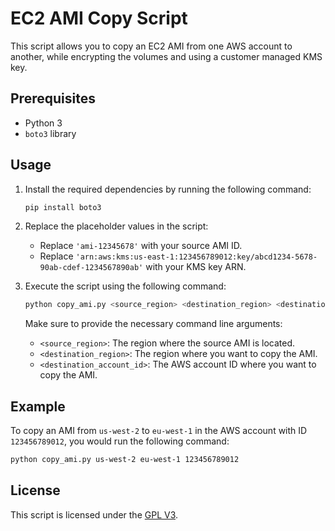 # EC2 AMI Copy Script

This script allows you to copy an EC2 AMI from one AWS account to another, while encrypting the volumes and using a customer managed KMS key.

## Prerequisites

- Python 3
- `boto3` library

## Usage

1. Install the required dependencies by running the following command:
   ```bash
   pip install boto3
   ```

2. Replace the placeholder values in the script:
   - Replace `'ami-12345678'` with your source AMI ID.
   - Replace `'arn:aws:kms:us-east-1:123456789012:key/abcd1234-5678-90ab-cdef-1234567890ab'` with your KMS key ARN.

3. Execute the script using the following command:
   ```bash
   python copy_ami.py <source_region> <destination_region> <destination_account_id>
   ```
   Make sure to provide the necessary command line arguments:
   - `<source_region>`: The region where the source AMI is located.
   - `<destination_region>`: The region where you want to copy the AMI.
   - `<destination_account_id>`: The AWS account ID where you want to copy the AMI.

## Example

To copy an AMI from `us-west-2` to `eu-west-1` in the AWS account with ID `123456789012`, you would run the following command:
```bash
python copy_ami.py us-west-2 eu-west-1 123456789012
```

## License

This script is licensed under the [GPL V3](LICENSE.md).
